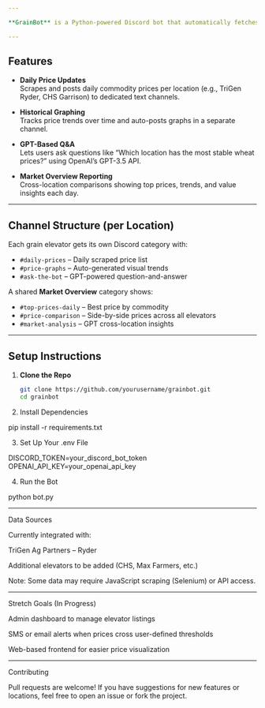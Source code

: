 ```yaml
---

**GrainBot** is a Python-powered Discord bot that automatically fetches, stores, and displays grain prices (wheat, corn, soybeans, and canola) from multiple grain elevator locations near Ryder, North Dakota. It provides daily updates, historical graphs, and GPT-powered analysis—all organized neatly in Discord channels.

---
```


## Features

- **Daily Price Updates**  
  Scrapes and posts daily commodity prices per location (e.g., TriGen Ryder, CHS Garrison) to dedicated text channels.

- **Historical Graphing**  
  Tracks price trends over time and auto-posts graphs in a separate channel.

- **GPT-Based Q&A**  
  Lets users ask questions like “Which location has the most stable wheat prices?” using OpenAI’s GPT-3.5 API.

- **Market Overview Reporting**  
  Cross-location comparisons showing top prices, trends, and value insights each day.

---

## Channel Structure (per Location)

Each grain elevator gets its own Discord category with:

- `#daily-prices` – Daily scraped price list
- `#price-graphs` – Auto-generated visual trends
- `#ask-the-bot` – GPT-powered question-and-answer

A shared **Market Overview** category shows:

- `#top-prices-daily` – Best price by commodity
- `#price-comparison` – Side-by-side prices across all elevators
- `#market-analysis` – GPT cross-location insights

---

## Setup Instructions

1. **Clone the Repo**
   ```bash
   git clone https://github.com/yourusername/grainbot.git
   cd grainbot

2. Install Dependencies

pip install -r requirements.txt


3. Set Up Your .env File

DISCORD_TOKEN=your_discord_bot_token
OPENAI_API_KEY=your_openai_api_key


4. Run the Bot

python bot.py




---

Data Sources

Currently integrated with:

TriGen Ag Partners – Ryder

Additional elevators to be added (CHS, Max Farmers, etc.)


Note: Some data may require JavaScript scraping (Selenium) or API access.


---

Stretch Goals (In Progress)

Admin dashboard to manage elevator listings

SMS or email alerts when prices cross user-defined thresholds

Web-based frontend for easier price visualization



---

Contributing

Pull requests are welcome! If you have suggestions for new features or locations, feel free to open an issue or fork the project.
